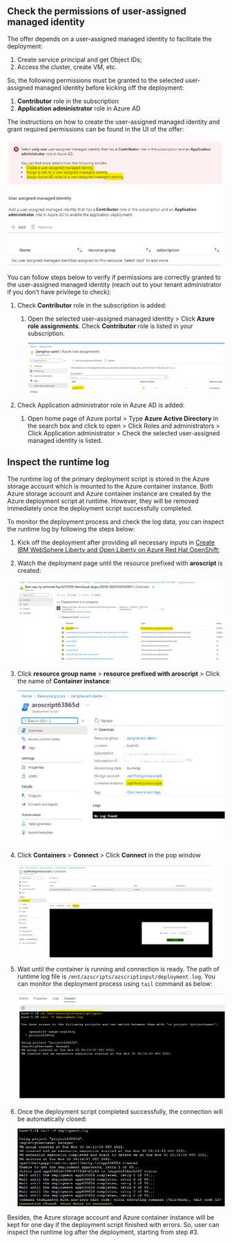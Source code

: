 ## Check the permissions of user-assigned managed identity

The offer depends on a user-assigned managed identity to facilitate the deployment:

1. Create service principal and get Object IDs;
1. Access the cluster, create VM, etc.

So, the following permissions must be granted to the selected user-assigned managed identity before kicking off the deployment:

1. **Contributor** role in the subscription
1. **Application administrator** role in Azure AD

The instructions on how to create the user-assigned managed identity and grant required permissions can be found in the UI of the offer:

![Instructions on grant required permissions to the selected user-assigned managed identity](./media/trouble-shooting-guide/uami-required-permissions.png)

You can follow steps below to verify if permissions are correctly granted to the user-assigned managed identity (reach out to your tenant administrator if you don’t have privilege to check):

1. Check **Contributor** role in the subscription is added:
   1. Open the selected user-assigned managed identity > Click **Azure role assignments**. Check **Contributor** role is listed in your subscription.

      ![Contributor role in the subscription is granted to the selected user-assigned managed identity](./media/trouble-shooting-guide/contributor-in-subscription.png)

1. Check Application administrator role in Azure AD is added:
   1. Open home page of Azure portal > Type **Azure Active Directory** in the search box and click to open > Click Roles and administrators > Click Application administrator > Check the selected user-assigned managed identity is listed.

## Inspect the runtime log

The runtime log of the primary deployment script is stored in the Azure storage account which is mounted to the Azure container instance. Both Azure storage account and Azure container instance are created by the Azure deployment script at runtime. However, they will be removed immediately once the deployment script successfully completed. 

To monitor the deployment process and check the log data, you can inspect the runtime log by following the steps below:

1. Kick off the deployment after providing all necessary inputs in [Create IBM WebSphere Liberty and Open Liberty on Azure Red Hat OpenShift](https://portal.azure.com/#create/ibm-usa-ny-armonk-hq-6275750-ibmcloud-aiops.20210823-liberty-aroliberty-aro);
1. Watch the deployment page until the resource prefixed with **aroscript** is created:

   ![Primary deployment script is created](./media/trouble-shooting-guide/primary-deployment-script-created.png)

1. Click **resource group name** > **resource prefixed with aroscript** > Click the name of **Container instance**:

   ![Open container instance of the deployment script](./media/trouble-shooting-guide/open-container-instance.png)

1. Click **Containers** > **Connect** > Click **Connect** in the pop window

   ![Connect to container instance of the deployment script](./media/trouble-shooting-guide/connect-to-container-instance.png)

1. Wait until the container is running and connection is ready. The path of runtime log file is `/mnt/azscripts/azscriptinput/deployment.log`. You can monitor the deployment process using `tail` command as below:

   ![Monitor the runtime log of the container instance ](./media/trouble-shooting-guide/inspect-log-of-container-instance.png)

1. Once the deployment script completed successfully, the connection will be automatically closed:

   ![Container instance is terminated and the connection is closed](./media/trouble-shooting-guide/container-instance-terminated.png)

Besides, the Azure storage account and Azure container instance will be kept for one day if the deployment script finished with errors. So, user can inspect the runtime log after the deployment, starting from step #3.